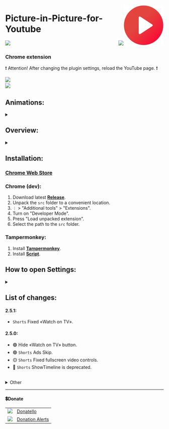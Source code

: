 <img src="github/images/app-icon.png" height="128" align="right"></img>

# Picture-in-Picture-for-Youtube

<p align="right">
    <img align="left" src="https://shields.io/badge/version-v2.5.2-blue">
    <a href="#donate"><img src="https://shields.io/badge/💲-Support_the_Project-2ea043"></a>
</p>

### Chrome extension

❗ Attention! After changing the plugin settings, reload the YouTube page. ❗

<img src="github/images/image.png"></img></br>
<img width="320px" src="github/images/speed.png">

## Animations:
<details>
  <summary></summary>
  
  Animation 1:</br>
  ![Alt Text](github/images/animation1.gif)</br>
  Animation 2:</br>
  ![Alt Text](github/images/animation2.gif)</br>
  Animation 3:</br>
  ![Alt Text](github/images/animation3.gif)
</details>

## Overview:
<details>
  <summary></summary>
  <p align="center">
    <img src="github/images/Light.png" width="400px">
    <img src="github/images/Dark.png" width="400px">
    </br>
    <img src="github/images/hide_icons.png" width="800px">
    </br>
     <img src="github/images/other_settings.png" width="400px"></br>
     <img src="github/images/hotkeys.png" width="400px"></br>
  </p>  
</details>


## Installation:

### [Chrome Web Store](https://chrome.google.com/webstore/detail/picture-in-picture-for-yo/choemllnhinpmdednemjdpbaolkpnhck)

### Chrome (dev):
  1. Download latest **[Release](https://github.com/SuperZombi/Picture-in-Picture-for-Youtube/releases)**.
  2. Unpack the ```src``` folder to a convenient location.
  3. ```⋮``` > "Additional tools" > "Extensions".
  4. Turn on "Developer Mode".
  5. Press "Load unpacked extension".
  6. Select the path to the ```src``` folder.

### Tampermonkey:
1. Install **[Tampermonkey](https://www.tampermonkey.net/)**.
2. Install **[Script](https://raw.githubusercontent.com/SuperZombi/Picture-in-Picture-for-Youtube/main/pip.user.js)**.


## How to open Settings:
<details>
  <summary></summary>
  
  ❗ Don't forget to click the `Save` button. ❗
  
  ![Alt Text](github/images/img1.png)</br>
  ![Alt Text](github/images/img2.png)
</details>


## List of changes:

  #### 2.5.1:
   * `Shorts` Fixed «Watch on TV».

  #### 2.5.0:
   * 🟢 Hide «Watch on TV» button.
   * 🟢 `Shorts` Ads Skip.
   * 🟡 `Shorts` Fixed fullscreen video controls.
   * 🔴 `Shorts` ShowTimeline is deprecated.

<br/>
<details>
  <summary>Other</summary>

  #### 2.4.11:
   * `Shorts` Fullscreen and speedometer icons are no longer draggable.

  #### 2.4.10:
   * `Shorts` Fixed a bug with the inability to rewind the progress bar.

  #### 2.4.9:
   * `Shorts` Fixed a bug that caused the plugin to not work.

  #### 2.4.8:
   * `Shorts` Fixed a bug when AutoNext not worked.

  #### 2.4.7:
   * `Shorts` Fixed a bug when shortcuts worked if you wrote in the search bar or comments.
   * `Shorts` Added a new shortcut on spacebar - Play/Pause (This key is currently assigned by YouTube the following video)

  #### 2.4.6:
   * Fixed bug with Speedometer not displaying on click

  #### 2.4.5:
   * Autoplay next video in shorts 

  ##### 2.4.4.1:
   * Support for different youtube versions

  #### 2.4.4:
   * Return of some old functions and bug fixes

  #### 2.4.3:
   * Updated with the new visual changes of YouTube

  ##### 2.4.2.1:
   * Maximum volume bug fixed

  #### 2.4.2:
   * Bug fixes

  #### 2.4.1:
   * Speedometer bug fixes

  ### 2.4:
   * Timeline and controls in Shorts.
   * Hotkeys for rewind and Fullscreen in Shorts.
    * <details><summary>Maximum volume.</summary>
      By default, YouTube makes sound audio normalization, and volume of the video actually turns out to be in the range from 0.75 to 0.85 (Even if the player is set to 100%)</details>
   * <details><summary>«Open in YouTube» in Shorts.</summary>
      Opens the current video in the standard YouTube player in a new tab.</details>
   * Redesigned settings engine. [dev]
   * Optimization, User Experience improvement and Bug fixes.
   * (Hold `ctrl` to reset extension settings)

  ### 2.3:
  * Added a function to hide the <code>Download</code> button.
  * <details><summary>Added a function to hide labels for buttons.</summary><img src="github/images/hideButtonLabels.png"></details>
  
  ### 2.2:
  * Added speed control for Shorts.
  * Added full screen mode for Shorts.
  
  ### 2.1:
  * Added a function to hide the <code>Thanks</code> button.
  * Added a function to hide the <code>Sponsor</code> button.
  
  #### 2.0.1:
  * Ukranian localization.

  ### 2.0:
  * Extension moved to manifest version 3.
  
  #### 1.6.1:
  * Bug fix.

  ### 1.6:
  * Russian localization.
  
  #### 1.5.1:
  * Hiding the Clips button is now more stable.

  ### 1.5:
  * <details><summary>Added a function to hide the <code>Create Clip</code> button.</summary><img src="github/images/clip-youtube.png"></details>
  
  #### 1.4.1:
  * Added animation pause in settings, when `Change Pip Icon` is disabled.
  
  ### 1.4:
  * Added new animation.
  * Added hover animation.
  * Dark Theme in Settings.
  * Preview animations in Settings.
  
  ### 1.3:
  * The plugin is adapted for the new YouTube interface.
  * Added animation (enable it in the settings)

  ### 1.2:
  * Fixed a bug where the button did not appear. (Previously, it was necessary to reload the page)

  ### 1.1:
  * The button is hidden in full screen mode.
  * Changed the icon of the button during the active "Picture in Picture" mode.
  * Now you can make the choice to change the custom button or not.

  ### 1.0:
  * The "Picture in Picture" button is now displayed.
  * The button is changed to a custom one.
  
</details>

<hr>

#### 💲Donate

<table>
  <tr>
    <td>
       <img width="18px" src="https://www.google.com/s2/favicons?domain=https://donatello.to&sz=256">
    </td>
    <td>
      <a href="https://donatello.to/super_zombi">Donatello</a>
    </td>
  </tr>
  <tr>
    <td>
       <img width="18px" src="https://www.google.com/s2/favicons?domain=https://www.donationalerts.com&sz=256">
    </td>
    <td>
      <a href="https://www.donationalerts.com/r/super_zombi">Donation Alerts</a>
    </td>
  </tr>
</table>
